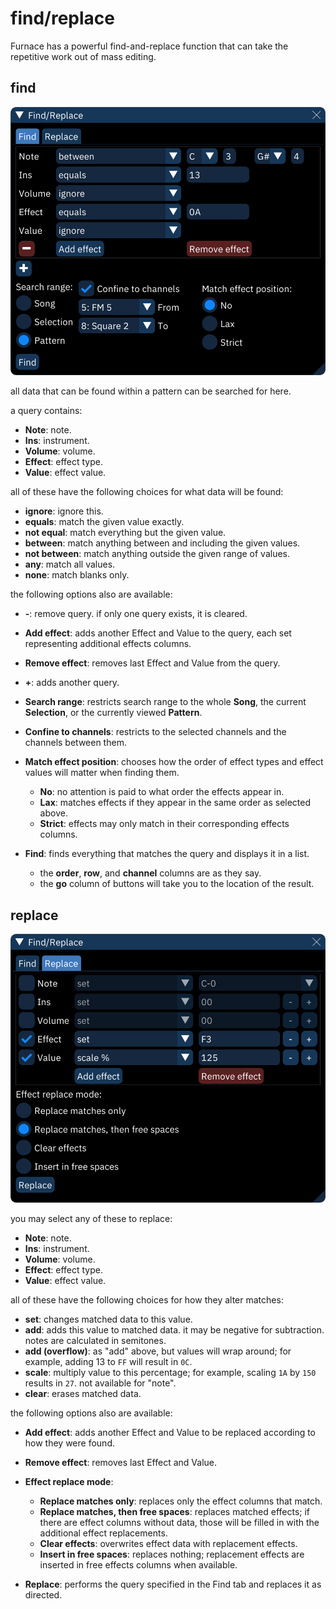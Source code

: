 # find/replace

Furnace has a powerful find-and-replace function that can take the repetitive work out of mass editing.

## find

![find dialog](find-find.png)

all data that can be found within a pattern can be searched for here.

a query contains:

- **Note**: note.
- **Ins**: instrument.
- **Volume**: volume.
- **Effect**: effect type.
- **Value**: effect value.

all of these have the following choices for what data will be found:

- **ignore**: ignore this.
- **equals**: match the given value exactly.
- **not equal**: match everything but the given value.
- **between**: match anything between and including the given values.
- **not between**: match anything outside the given range of values.
- **any**: match all values.
- **none**: match blanks only.

the following options also are available:

- **-**: remove query. if only one query exists, it is cleared.
- **Add effect**: adds another Effect and Value to the query, each set representing additional effects columns.
- **Remove effect**: removes last Effect and Value from the query.
- **+**: adds another query.

- **Search range**: restricts search range to the whole **Song**, the current **Selection**, or the currently viewed **Pattern**.
- **Confine to channels**: restricts to the selected channels and the channels between them.
- **Match effect position**: chooses how the order of effect types and effect values will matter when finding them.
  - **No**: no attention is paid to what order the effects appear in.
  - **Lax**: matches effects if they appear in the same order as selected above.
  - **Strict**: effects may only match in their corresponding effects columns.

- **Find**: finds everything that matches the query and displays it in a list.
  - the **order**, **row**, and **channel** columns are as they say.
  - the **go** column of buttons will take you to the location of the result.

## replace

![replace dialog](find-replace.png)

you may select any of these to replace:

- **Note**: note.
- **Ins**: instrument.
- **Volume**: volume.
- **Effect**: effect type.
- **Value**: effect value.

all of these have the following choices for how they alter matches:

- **set**: changes matched data to this value.
- **add**: adds this value to matched data. it may be negative for subtraction. notes are calculated in semitones.
- **add (overflow)**: as "add" above, but values will wrap around; for example, adding 13 to `FF` will result in `0C`.
- **scale**: multiply value to this percentage; for example, scaling `1A` by `150` results in `27`. not available for "note".
- **clear**: erases matched data.

the following options also are available:

- **Add effect**: adds another Effect and Value to be replaced according to how they were found.
- **Remove effect**: removes last Effect and Value.
- **Effect replace mode**:
  - **Replace matches only**: replaces only the effect columns that match.
  - **Replace matches, then free spaces**: replaces matched effects; if there are effect columns without data, those will be filled in with the additional effect replacements.
  - **Clear effects**: overwrites effect data with replacement effects.
  - **Insert in free spaces**: replaces nothing; replacement effects are inserted in free effects columns when available.

- **Replace**: performs the query specified in the Find tab and replaces it as directed.
